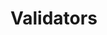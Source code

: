 <script setup>
    import Docs from "@lesli-dev/components/lesli-working.vue"
</script>

# Validators

<Docs />
